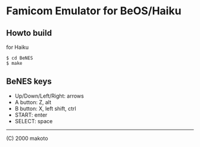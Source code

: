 # Famicom Emulator for BeOS/Haiku

Howto build
---
for Haiku
```
$ cd BeNES
$ make
```

BeNES keys
---
- Up/Down/Left/Right: arrows
- A button: Z, alt
- B button: X, left shift, ctrl
- START: enter
- SELECT: space

---
(C) 2000 makoto
